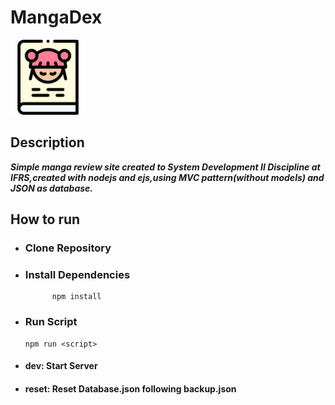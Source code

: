 # MangaDex

<img src='https://github.com/Chipskein/MangaDex/blob/main/public/imgs/icon.png' style='width:120px;'>

## Description
***Simple manga review site created to System Development II Discipline at IFRS,created with nodejs and ejs,using MVC pattern(without models) and JSON as database.*** 
## How to run
* ### Clone Repository
* ### Install Dependencies
            npm install
* ### Run Script
      npm run <script>
* #### dev: Start Server
* #### reset: Reset Database.json following backup.json
